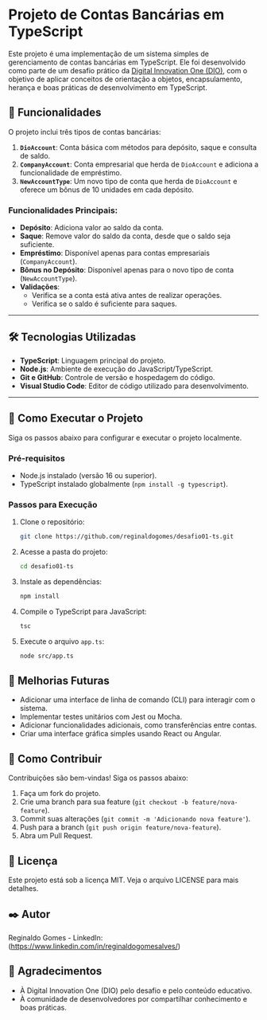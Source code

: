 # Projeto de Contas Bancárias em TypeScript

Este projeto é uma implementação de um sistema simples de gerenciamento de contas bancárias em TypeScript. Ele foi desenvolvido como parte de um desafio prático da [Digital Innovation One (DIO)](https://www.dio.me), com o objetivo de aplicar conceitos de orientação a objetos, encapsulamento, herança e boas práticas de desenvolvimento em TypeScript.

## 🚀 Funcionalidades

O projeto inclui três tipos de contas bancárias:

1. **`DioAccount`**: Conta básica com métodos para depósito, saque e consulta de saldo.
2. **`CompanyAccount`**: Conta empresarial que herda de `DioAccount` e adiciona a funcionalidade de empréstimo.
3. **`NewAccountType`**: Um novo tipo de conta que herda de `DioAccount` e oferece um bônus de 10 unidades em cada depósito.

### Funcionalidades Principais:

- **Depósito**: Adiciona valor ao saldo da conta.
- **Saque**: Remove valor do saldo da conta, desde que o saldo seja suficiente.
- **Empréstimo**: Disponível apenas para contas empresariais (`CompanyAccount`).
- **Bônus no Depósito**: Disponível apenas para o novo tipo de conta (`NewAccountType`).
- **Validações**:
  - Verifica se a conta está ativa antes de realizar operações.
  - Verifica se o saldo é suficiente para saques.

---

## 🛠️ Tecnologias Utilizadas

- **TypeScript**: Linguagem principal do projeto.
- **Node.js**: Ambiente de execução do JavaScript/TypeScript.
- **Git e GitHub**: Controle de versão e hospedagem do código.
- **Visual Studio Code**: Editor de código utilizado para desenvolvimento.

---

## 🚀 Como Executar o Projeto

Siga os passos abaixo para configurar e executar o projeto localmente.

### Pré-requisitos

- Node.js instalado (versão 16 ou superior).
- TypeScript instalado globalmente (`npm install -g typescript`).

### Passos para Execução

1. Clone o repositório:

   ```bash
   git clone https://github.com/reginaldogomes/desafio01-ts.git
   ```

2. Acesse a pasta do projeto:

   ```bash
   cd desafio01-ts
   ```

3. Instale as dependências:

   ```bash
   npm install
   ```

4. Compile o TypeScript para JavaScript:

   ```bash
   tsc
   ```

5. Execute o arquivo `app.ts`:
   ```bash
   node src/app.ts
   ```

## 📝 Melhorias Futuras

- Adicionar uma interface de linha de comando (CLI) para interagir com o sistema.
- Implementar testes unitários com Jest ou Mocha.
- Adicionar funcionalidades adicionais, como transferências entre contas.
- Criar uma interface gráfica simples usando React ou Angular.

## 🤝 Como Contribuir

Contribuições são bem-vindas! Siga os passos abaixo:

1. Faça um fork do projeto.
2. Crie uma branch para sua feature (`git checkout -b feature/nova-feature`).
3. Commit suas alterações (`git commit -m 'Adicionando nova feature'`).
4. Push para a branch (`git push origin feature/nova-feature`).
5. Abra um Pull Request.

## 📄 Licença

Este projeto está sob a licença MIT. Veja o arquivo LICENSE para mais detalhes.

## ✒️ Autor

Reginaldo Gomes - LinkedIn: (https://www.linkedin.com/in/reginaldogomesalves/)

## 🙌 Agradecimentos

- À Digital Innovation One (DIO) pelo desafio e pelo conteúdo educativo.
- À comunidade de desenvolvedores por compartilhar conhecimento e boas práticas.

